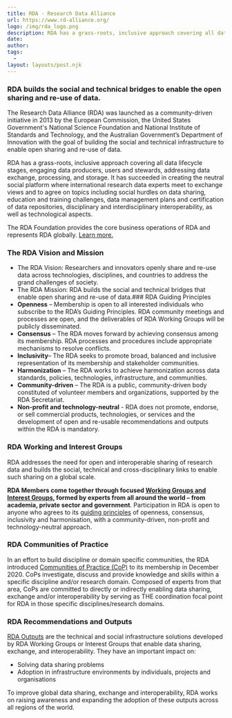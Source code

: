 ```yaml
---
title: RDA - Research Data Alliance
url: https://www.rd-alliance.org/
logo: /img/rda_logo.png
description: RDA has a grass-roots, inclusive approach covering all data lifecycle stages, engaging data producers, users and stewards, addressing data exchange, processing, and storage. It has succeeded in creating the neutral social platform where international research data experts meet to exchange views and to agree on topics including social hurdles on data sharing, education and training challenges, data management plans and certification of data repositories, disciplinary and interdisciplinary interoperability, as well as technological aspects.
date: 
author: 
tags:
  - 
layout: layouts/post.njk
---
```


### RDA builds the social and technical bridges to enable the open sharing and re-use of data.

The Research Data Alliance (RDA) was launched as a community-driven initiative in 2013 by the European Commission, the United States Government's National Science Foundation and National Institute of Standards and Technology, and the Australian Government’s Department of Innovation with the goal of building the social and technical infrastructure to enable open sharing and re-use of data.

RDA has a grass-roots, inclusive approach covering all data lifecycle stages, engaging data producers, users and stewards, addressing data exchange, processing, and storage. It has succeeded in creating the neutral social platform where international research data experts meet to exchange views and to agree on topics including social hurdles on data sharing, education and training challenges, data management plans and certification of data repositories, disciplinary and interdisciplinary interoperability, as well as technological aspects.

The RDA Foundation provides the core business operations of RDA and represents RDA globally. [Learn more.](https://www.rd-alliance.org/about-rda/rda-foundation)

### The RDA Vision and Mission 

* The RDA Vision: Researchers and innovators openly share and re-use data across technologies, disciplines, and countries to address the grand challenges of society.
* The RDA Mission: RDA builds the social and technical bridges that enable open sharing and re-use of data.### RDA Guiding Principles
* **Openness** – Membership is open to all interested individuals who subscribe to the RDA’s Guiding Principles. RDA community meetings and processes are open, and the deliverables of RDA Working Groups will be publicly disseminated.
* **Consensus** – The RDA moves forward by achieving consensus among its membership. RDA processes and procedures include appropriate mechanisms to resolve conflicts.
* **Inclusivity**– The RDA seeks to promote broad, balanced and inclusive representation of its membership and stakeholder communities.
* **Harmonization** – The RDA works to achieve harmonization across data standards, policies, technologies, infrastructure, and communities.
* **Community-driven** – The RDA is a public, community-driven body constituted of volunteer members and organizations, supported by the RDA Secretariat.
* **Non-profit and technology-neutral** - RDA does not promote, endorse, or sell commercial products, technologies, or services and the development of open and re-usable recommendations and outputs within the RDA is mandatory.

### RDA Working and Interest Groups

RDA addresses the need for open and interoperable sharing of research data and builds the social, technical and cross-disciplinary links to enable such sharing on a global scale.

**RDA Members come together through focused [Working Groups and Interest Groups](https://rd-alliance.org/groups/), formed by experts from all around the world – from academia, private sector and government**. Participation in RDA is open to anyone who agrees to its [guiding principles](https://rd-alliance.org/get-involved.html) of openness, consensus, inclusivity and harmonisation, with a community-driven, non-profit and technology-neutral approach.

### RDA Communities of Practice

In an effort to build discipline or domain specific communities, the RDA introduced [Communities of Practice (CoP)](https://www.rd-alliance.org/groups/creating-and-managing-rda-groups/creating-or-joining-rda-community-practice) to its membership in December 2020. CoPs investigate, discuss and provide knowledge and skills within a specific discipline and/or research domain. Composed of experts from that area, CoPs are committed to directly or indirectly enabling data sharing, exchange and/or interoperability by serving as THE coordination focal point for RDA in those specific disciplines/research domains.

### RDA Recommendations and Outputs

[RDA Outputs](https://rd-alliance.org/recommendations-outputs) are the technical and social infrastructure solutions developed by RDA Working Groups or Interest Groups that enable data sharing, exchange, and interoperability. They have an important impact on:
* Solving data sharing problems
* Adoption in infrastructure environments by individuals, projects and organisations

To improve global data sharing, exchange and interoperability, RDA works on raising awareness and expanding the adoption of these outputs across all regions of the world.